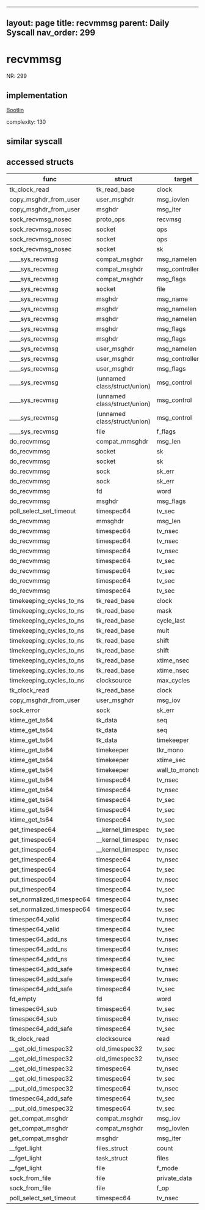 
---
layout: page
title: recvmmsg
parent: Daily Syscall
nav_order: 299
---
        

# recvmmsg
NR: 299

## implementation
[Bootlin](https://elixir.bootlin.com/linux/v6.14.7/source/net/socket.c#L3019)

complexity: 130


## similar syscall


## accessed structs

|func|struct|target|location|has_read|has_write|
|--|--|--|--|--|--|
|tk_clock_read|tk_read_base|clock|https://elixir.bootlin.com/linux/v6.14.7/source/kernel/time/timekeeping.c#L249|false|false|
|copy_msghdr_from_user|user_msghdr|msg_iovlen|https://elixir.bootlin.com/linux/v6.14.7/source/net/socket.c#L2510|true|true|
|copy_msghdr_from_user|msghdr|msg_iter|https://elixir.bootlin.com/linux/v6.14.7/source/net/socket.c#L2511|false|false|
|sock_recvmsg_nosec|proto_ops|recvmsg|https://elixir.bootlin.com/linux/v6.14.7/source/net/socket.c#L1023|true|true|
|sock_recvmsg_nosec|socket|ops|https://elixir.bootlin.com/linux/v6.14.7/source/net/socket.c#L1023|true|true|
|sock_recvmsg_nosec|socket|ops|https://elixir.bootlin.com/linux/v6.14.7/source/net/socket.c#L1023|false|false|
|sock_recvmsg_nosec|socket|sk|https://elixir.bootlin.com/linux/v6.14.7/source/net/socket.c#L1028|true|true|
|____sys_recvmsg|compat_msghdr|msg_namelen|https://elixir.bootlin.com/linux/v6.14.7/source/net/socket.c#L2773|false|false|
|____sys_recvmsg|compat_msghdr|msg_controllen|https://elixir.bootlin.com/linux/v6.14.7/source/net/socket.c#L2811|false|false|
|____sys_recvmsg|compat_msghdr|msg_flags|https://elixir.bootlin.com/linux/v6.14.7/source/net/socket.c#L2805|false|false|
|____sys_recvmsg|socket|file|https://elixir.bootlin.com/linux/v6.14.7/source/net/socket.c#L2786|true|true|
|____sys_recvmsg|msghdr|msg_name|https://elixir.bootlin.com/linux/v6.14.7/source/net/socket.c#L2779|false|false|
|____sys_recvmsg|msghdr|msg_namelen|https://elixir.bootlin.com/linux/v6.14.7/source/net/socket.c#L2800|true|true|
|____sys_recvmsg|msghdr|msg_namelen|https://elixir.bootlin.com/linux/v6.14.7/source/net/socket.c#L2784|false|false|
|____sys_recvmsg|msghdr|msg_flags|https://elixir.bootlin.com/linux/v6.14.7/source/net/socket.c#L2805|true|true|
|____sys_recvmsg|msghdr|msg_flags|https://elixir.bootlin.com/linux/v6.14.7/source/net/socket.c#L2781|false|false|
|____sys_recvmsg|user_msghdr|msg_namelen|https://elixir.bootlin.com/linux/v6.14.7/source/net/socket.c#L2773|false|false|
|____sys_recvmsg|user_msghdr|msg_controllen|https://elixir.bootlin.com/linux/v6.14.7/source/net/socket.c#L2814|false|false|
|____sys_recvmsg|user_msghdr|msg_flags|https://elixir.bootlin.com/linux/v6.14.7/source/net/socket.c#L2805|false|false|
|____sys_recvmsg|(unnamed class/struct/union)|msg_control|https://elixir.bootlin.com/linux/v6.14.7/source/net/socket.c#L2813|true|true|
|____sys_recvmsg|(unnamed class/struct/union)|msg_control|https://elixir.bootlin.com/linux/v6.14.7/source/net/socket.c#L2810|true|true|
|____sys_recvmsg|(unnamed class/struct/union)|msg_control|https://elixir.bootlin.com/linux/v6.14.7/source/net/socket.c#L2780|true|true|
|____sys_recvmsg|file|f_flags|https://elixir.bootlin.com/linux/v6.14.7/source/net/socket.c#L2786|true|true|
|do_recvmmsg|compat_mmsghdr|msg_len|https://elixir.bootlin.com/linux/v6.14.7/source/net/socket.c#L2926|false|false|
|do_recvmmsg|socket|sk|https://elixir.bootlin.com/linux/v6.14.7/source/net/socket.c#L2983|true|true|
|do_recvmmsg|socket|sk|https://elixir.bootlin.com/linux/v6.14.7/source/net/socket.c#L2908|true|true|
|do_recvmmsg|sock|sk_err|https://elixir.bootlin.com/linux/v6.14.7/source/net/socket.c#L2983|true|true|
|do_recvmmsg|sock|sk_err|https://elixir.bootlin.com/linux/v6.14.7/source/net/socket.c#L2983|false|false|
|do_recvmmsg|fd|word|https://elixir.bootlin.com/linux/v6.14.7/source/net/socket.c#L2903|true|true|
|do_recvmmsg|msghdr|msg_flags|https://elixir.bootlin.com/linux/v6.14.7/source/net/socket.c#L2961|true|true|
|poll_select_set_timeout|timespec64|tv_sec|https://elixir.bootlin.com/linux/v6.14.7/source/fs/select.c#L280|false|false|
|do_recvmmsg|mmsghdr|msg_len|https://elixir.bootlin.com/linux/v6.14.7/source/net/socket.c#L2935|false|false|
|do_recvmmsg|timespec64|tv_nsec|https://elixir.bootlin.com/linux/v6.14.7/source/net/socket.c#L2956|true|true|
|do_recvmmsg|timespec64|tv_nsec|https://elixir.bootlin.com/linux/v6.14.7/source/net/socket.c#L2894|true|true|
|do_recvmmsg|timespec64|tv_nsec|https://elixir.bootlin.com/linux/v6.14.7/source/net/socket.c#L2951|false|false|
|do_recvmmsg|timespec64|tv_sec|https://elixir.bootlin.com/linux/v6.14.7/source/net/socket.c#L2956|true|true|
|do_recvmmsg|timespec64|tv_sec|https://elixir.bootlin.com/linux/v6.14.7/source/net/socket.c#L2950|true|true|
|do_recvmmsg|timespec64|tv_sec|https://elixir.bootlin.com/linux/v6.14.7/source/net/socket.c#L2893|true|true|
|do_recvmmsg|timespec64|tv_sec|https://elixir.bootlin.com/linux/v6.14.7/source/net/socket.c#L2951|false|false|
|timekeeping_cycles_to_ns|tk_read_base|clock|https://elixir.bootlin.com/linux/v6.14.7/source/kernel/time/timekeeping.c#L343|true|true|
|timekeeping_cycles_to_ns|tk_read_base|mask|https://elixir.bootlin.com/linux/v6.14.7/source/kernel/time/timekeeping.c#L337|true|true|
|timekeeping_cycles_to_ns|tk_read_base|cycle_last|https://elixir.bootlin.com/linux/v6.14.7/source/kernel/time/timekeeping.c#L337|true|true|
|timekeeping_cycles_to_ns|tk_read_base|mult|https://elixir.bootlin.com/linux/v6.14.7/source/kernel/time/timekeeping.c#L355|true|true|
|timekeeping_cycles_to_ns|tk_read_base|shift|https://elixir.bootlin.com/linux/v6.14.7/source/kernel/time/timekeeping.c#L355|true|true|
|timekeeping_cycles_to_ns|tk_read_base|shift|https://elixir.bootlin.com/linux/v6.14.7/source/kernel/time/timekeeping.c#L350|true|true|
|timekeeping_cycles_to_ns|tk_read_base|xtime_nsec|https://elixir.bootlin.com/linux/v6.14.7/source/kernel/time/timekeeping.c#L355|true|true|
|timekeeping_cycles_to_ns|tk_read_base|xtime_nsec|https://elixir.bootlin.com/linux/v6.14.7/source/kernel/time/timekeeping.c#L350|true|true|
|timekeeping_cycles_to_ns|clocksource|max_cycles|https://elixir.bootlin.com/linux/v6.14.7/source/kernel/time/timekeeping.c#L343|true|true|
|tk_clock_read|tk_read_base|clock|https://elixir.bootlin.com/linux/v6.14.7/source/kernel/time/timekeeping.c#L249|true|true|
|copy_msghdr_from_user|user_msghdr|msg_iov|https://elixir.bootlin.com/linux/v6.14.7/source/net/socket.c#L2510|true|true|
|sock_error|sock|sk_err|https://elixir.bootlin.com/linux/v6.14.7/source/include/net/sock.h#L2459|false|false|
|ktime_get_ts64|tk_data|seq|https://elixir.bootlin.com/linux/v6.14.7/source/kernel/time/timekeeping.c#L917|false|false|
|ktime_get_ts64|tk_data|seq|https://elixir.bootlin.com/linux/v6.14.7/source/kernel/time/timekeeping.c#L922|false|false|
|ktime_get_ts64|tk_data|timekeeper|https://elixir.bootlin.com/linux/v6.14.7/source/kernel/time/timekeeping.c#L909|false|false|
|ktime_get_ts64|timekeeper|tkr_mono|https://elixir.bootlin.com/linux/v6.14.7/source/kernel/time/timekeeping.c#L919|false|false|
|ktime_get_ts64|timekeeper|xtime_sec|https://elixir.bootlin.com/linux/v6.14.7/source/kernel/time/timekeeping.c#L918|true|true|
|ktime_get_ts64|timekeeper|wall_to_monotonic|https://elixir.bootlin.com/linux/v6.14.7/source/kernel/time/timekeeping.c#L920|true|true|
|ktime_get_ts64|timespec64|tv_nsec|https://elixir.bootlin.com/linux/v6.14.7/source/kernel/time/timekeeping.c#L926|true|true|
|ktime_get_ts64|timespec64|tv_nsec|https://elixir.bootlin.com/linux/v6.14.7/source/kernel/time/timekeeping.c#L925|false|false|
|ktime_get_ts64|timespec64|tv_sec|https://elixir.bootlin.com/linux/v6.14.7/source/kernel/time/timekeeping.c#L924|true|true|
|ktime_get_ts64|timespec64|tv_sec|https://elixir.bootlin.com/linux/v6.14.7/source/kernel/time/timekeeping.c#L924|true|true|
|ktime_get_ts64|timespec64|tv_sec|https://elixir.bootlin.com/linux/v6.14.7/source/kernel/time/timekeeping.c#L918|false|false|
|get_timespec64|__kernel_timespec|tv_sec|https://elixir.bootlin.com/linux/v6.14.7/source/kernel/time/time.c#L881|true|true|
|get_timespec64|__kernel_timespec|tv_nsec|https://elixir.bootlin.com/linux/v6.14.7/source/kernel/time/time.c#L885|true|true|
|get_timespec64|__kernel_timespec|tv_nsec|https://elixir.bootlin.com/linux/v6.14.7/source/kernel/time/time.c#L888|true|true|
|get_timespec64|timespec64|tv_nsec|https://elixir.bootlin.com/linux/v6.14.7/source/kernel/time/time.c#L888|false|false|
|get_timespec64|timespec64|tv_sec|https://elixir.bootlin.com/linux/v6.14.7/source/kernel/time/time.c#L881|false|false|
|put_timespec64|timespec64|tv_nsec|https://elixir.bootlin.com/linux/v6.14.7/source/kernel/time/time.c#L907|true|true|
|put_timespec64|timespec64|tv_sec|https://elixir.bootlin.com/linux/v6.14.7/source/kernel/time/time.c#L906|true|true|
|set_normalized_timespec64|timespec64|tv_nsec|https://elixir.bootlin.com/linux/v6.14.7/source/kernel/time/time.c#L513|false|false|
|set_normalized_timespec64|timespec64|tv_sec|https://elixir.bootlin.com/linux/v6.14.7/source/kernel/time/time.c#L512|false|false|
|timespec64_valid|timespec64|tv_nsec|https://elixir.bootlin.com/linux/v6.14.7/source/include/linux/time64.h#L103|true|true|
|timespec64_valid|timespec64|tv_sec|https://elixir.bootlin.com/linux/v6.14.7/source/include/linux/time64.h#L100|true|true|
|timespec64_add_ns|timespec64|tv_nsec|https://elixir.bootlin.com/linux/v6.14.7/source/include/linux/time64.h#L165|true|true|
|timespec64_add_ns|timespec64|tv_nsec|https://elixir.bootlin.com/linux/v6.14.7/source/include/linux/time64.h#L166|false|false|
|timespec64_add_ns|timespec64|tv_sec|https://elixir.bootlin.com/linux/v6.14.7/source/include/linux/time64.h#L165|true|true|
|timespec64_add_safe|timespec64|tv_nsec|https://elixir.bootlin.com/linux/v6.14.7/source/kernel/time/time.c#L852|true|true|
|timespec64_add_safe|timespec64|tv_nsec|https://elixir.bootlin.com/linux/v6.14.7/source/kernel/time/time.c#L856|false|false|
|timespec64_add_safe|timespec64|tv_sec|https://elixir.bootlin.com/linux/v6.14.7/source/kernel/time/time.c#L854|true|true|
|fd_empty|fd|word|https://elixir.bootlin.com/linux/v6.14.7/source/include/linux/file.h#L47|true|true|
|timespec64_sub|timespec64|tv_sec|https://elixir.bootlin.com/linux/v6.14.7/source/include/linux/time64.h#L89|true|true|
|timespec64_sub|timespec64|tv_nsec|https://elixir.bootlin.com/linux/v6.14.7/source/include/linux/time64.h#L90|true|true|
|timespec64_add_safe|timespec64|tv_sec|https://elixir.bootlin.com/linux/v6.14.7/source/kernel/time/time.c#L855|false|false|
|tk_clock_read|clocksource|read|https://elixir.bootlin.com/linux/v6.14.7/source/kernel/time/timekeeping.c#L251|true|true|
|__get_old_timespec32|old_timespec32|tv_sec|https://elixir.bootlin.com/linux/v6.14.7/source/kernel/time/time.c#L924|true|true|
|__get_old_timespec32|old_timespec32|tv_nsec|https://elixir.bootlin.com/linux/v6.14.7/source/kernel/time/time.c#L925|true|true|
|__get_old_timespec32|timespec64|tv_nsec|https://elixir.bootlin.com/linux/v6.14.7/source/kernel/time/time.c#L925|false|false|
|__get_old_timespec32|timespec64|tv_sec|https://elixir.bootlin.com/linux/v6.14.7/source/kernel/time/time.c#L924|false|false|
|__put_old_timespec32|timespec64|tv_nsec|https://elixir.bootlin.com/linux/v6.14.7/source/kernel/time/time.c#L935|true|true|
|timespec64_add_safe|timespec64|tv_sec|https://elixir.bootlin.com/linux/v6.14.7/source/kernel/time/time.c#L851|true|true|
|__put_old_timespec32|timespec64|tv_sec|https://elixir.bootlin.com/linux/v6.14.7/source/kernel/time/time.c#L934|true|true|
|get_compat_msghdr|compat_msghdr|msg_iov|https://elixir.bootlin.com/linux/v6.14.7/source/net/compat.c#L99|true|true|
|get_compat_msghdr|compat_msghdr|msg_iovlen|https://elixir.bootlin.com/linux/v6.14.7/source/net/compat.c#L99|true|true|
|get_compat_msghdr|msghdr|msg_iter|https://elixir.bootlin.com/linux/v6.14.7/source/net/compat.c#L100|false|false|
|__fget_light|files_struct|count|https://elixir.bootlin.com/linux/v6.14.7/source/fs/file.c#L1154|false|false|
|__fget_light|task_struct|files|https://elixir.bootlin.com/linux/v6.14.7/source/fs/file.c#L1142|true|true|
|__fget_light|file|f_mode|https://elixir.bootlin.com/linux/v6.14.7/source/fs/file.c#L1156|true|true|
|sock_from_file|file|private_data|https://elixir.bootlin.com/linux/v6.14.7/source/net/socket.c#L520|true|true|
|sock_from_file|file|f_op|https://elixir.bootlin.com/linux/v6.14.7/source/net/socket.c#L519|true|true|
|poll_select_set_timeout|timespec64|tv_nsec|https://elixir.bootlin.com/linux/v6.14.7/source/fs/select.c#L280|false|false|
